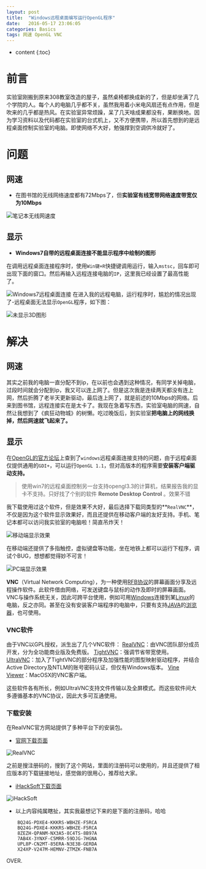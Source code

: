 ```yaml
---
layout: post
title:  "Windows远程桌面编写运行OpenGL程序"
date:   2016-05-17 23:06:05
categories: Basics
tags: 网速 OpenGL VNC
---
```

* content
{:toc} 


# 前言
实验室刚搬到原来308教室改造的屋子，虽然桌椅都换成新的了，但是却坐满了几个学院的人。每个人的电脑几乎都不关，虽然我用着小米电风扇还有点作用，但是吹来的几乎都是热风。在实验室异常烦躁，呆了几天啥成果都没有，果断换地。因为学习资料以及代码都在实验室的台式机上，又不方便携带，所以首先想到的是远程桌面控制实验室的电脑。即使网络不大好，勉强撑到空调供冷就好了。







# 问题
## 网速 ##
- 在图书馆的无线网络速度都有72Mbps了，但**实验室有线宽带网络速度带宽仅为10Mbps**

![笔记本无线网速度](http://upload-images.jianshu.io/upload_images/1242974-2e594b08aec5333d.png)

## 显示 ##

- **Windows7自带的远程桌面连接不能显示程序中绘制的图形**

 在调用远程桌面连接程序时，使用`Win键+R`快捷键调用运行，输入`mstsc`，回车即可出现下面的窗口。然后再输入远程连接电脑的`IP`，这里我已经设置了最高性能了。
 

![Windows7远程桌面连接](http://upload-images.jianshu.io/upload_images/1242974-f19729fc24b683b0.png)
在进入我的远程电脑，运行程序时，尴尬的情况出现了-远程桌面无法显示`OpenGL`程序，如下图：

![未显示3D图形](http://upload-images.jianshu.io/upload_images/1242974-c0eebdf9146f4a61.png)

 

# 解决 #

## 网速 ##
其实之前我的电脑一直分配不到ip，在以前也会遇到这种情况，有同学关掉电脑，过段时间就会分配到ip，我又可以连上网了。但是这次我是连续两天都没有连上网，然后折腾了老半天更新驱动，最后连上网了，就是前述的10Mbps的网络。后来到图书馆，远程连接实在是太卡了。我现在急着写东西，实验室电脑的网速，自然让我想到了《疯狂动物城》的树懒。吃过晚饭后，到实验室**把电脑上的网线换掉，然后网速就飞起来了。**

## 显示 ##

在[OpenGL的官方论坛](https://www.opengl.org/discussion_boards/showthread.php/164372-Remote-Desktop)上查到了`windows`远程桌面连接支持的问题，由于远程桌面仅提供通用的`GDI+`，可以运行`OpenGL 1.1`，但对高版本的程序需要**安装客户端驱动支持。**

> 使用win7的远程桌面控制另一台支持opengl3.3的计算机，结果报告我的显卡不支持。只好找了个别的软件
**Remote Desktop Control** 。效果不错

我下载使用过这个软件，但是效果不大好，最后选择下载同类型的**`RealVNC`**，不仅是因为这个软件显示效果好，而且还提供在移动客户端的友好支持。手机、笔记本都可以访问我实验室的电脑啦！简直吊炸天！

![移动端显示效果](http://upload-images.jianshu.io/upload_images/1242974-ea5dd5281d519931.jpg)

在移动端还提供了多指触控，虚拟键盘等功能，坐在地铁上都可以运行下程序，调试个BUG，想想都觉得妙不可言！


 
![PC端显示效果](http://upload-images.jianshu.io/upload_images/1242974-16feedd448637e6e.png)

**VNC**（Virtual Network Computing），为一种使用[RFB协议](https://zh.wikipedia.org/w/index.php?title=RFB%E5%8D%94%E5%AE%9A&action=edit&redlink=1)的屏幕画面分享及远程操作软件。此软件借由网络，可发送键盘与鼠标的动作及即时的屏幕画面。VNC与操作系统无关，因此可跨平台使用，例如可用[Windows](https://zh.wikipedia.org/wiki/Windows)连接到某[Linux](https://zh.wikipedia.org/wiki/Linux)的电脑，反之亦同。甚至在没有安装客户端程序的电脑中，只要有支持[JAVA](https://zh.wikipedia.org/wiki/JAVA)的[浏览器](https://zh.wikipedia.org/wiki/%E7%80%8F%E8%A6%BD%E5%99%A8)，也可使用。

### VNC软件
由于VNC以GPL授权，派生出了几个VNC软件：
[RealVNC](https://zh.wikipedia.org/w/index.php?title=RealVNC&action=edit&redlink=1)：由VNC团队部分成员开发，分为全功能商业版及免费版。
[TightVNC](https://zh.wikipedia.org/w/index.php?title=TightVNC&action=edit&redlink=1)：强调节省带宽使用。
[UltraVNC](https://zh.wikipedia.org/w/index.php?title=UltraVNC&action=edit&redlink=1)：加入了TightVNC的部分程序及加强性能的图型映射驱动程序，并结合Active Directory及NTLM的账号密码认证，但仅有Windows版本。
[Vine Viewer](https://zh.wikipedia.org/w/index.php?title=Vine_Viewer&action=edit&redlink=1)：MacOSX的VNC客户端。

这些软件各有所长，例如UltraVNC支持文件传输以及全屏模式。而这些软件间大多遵循基本的VNC协议，因此大多可互通使用。

   ### 下载安装
在RealVNC官方网站提供了多种平台下的安装包。
 
- [官网下载页面](http://www.realvnc.com/download/viewer/)

![RealVNC](http://upload-images.jianshu.io/upload_images/1242974-aef4068853ab65d3.png)
    
之前是搜注册码的，搜到了这个网站，里面的注册码可以使用的，并且还提供了相应版本的下载链接地址，感觉做的很用心，推荐给大家。

- [iHackSoft下载页面](http://www.ihacksoft.com/vnc-realvnc-5.html)

![iHackSoft](http://upload-images.jianshu.io/upload_images/1242974-55320545fc0b2171.png)
- 以上内容纯属瞎扯，其实我最想记下来的是下面的注册码，哈哈


```
    BQ24G-PDXE4-KKKRS-WBHZE-F5RCA
    BQ24G-PDXE4-KKKRS-WBHZE-F5RCA
    8ZEZH-QPANM-NX3A5-8C4TS-8B97A
    7AB4X-3YNXF-C5MRR-59DJG-7HGNA
    UPL8P-CN2MT-85ERA-N3E3B-GERDA
    X24XP-V247M-HEMNV-ZTMZK-FNB7A
```

OVER.